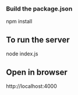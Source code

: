### Build the package.json

npm install

## To run the server

node index.js

## Open in browser

http://localhost:4000
